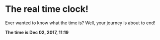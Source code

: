 # The real time clock!

Ever wanted to know what the time is? Well, your journey is about to end!

**The time is Dec 02, 2017, 11:19**